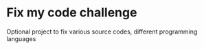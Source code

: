 # Fix my code challenge

Optional project to fix various source codes, different programming languages